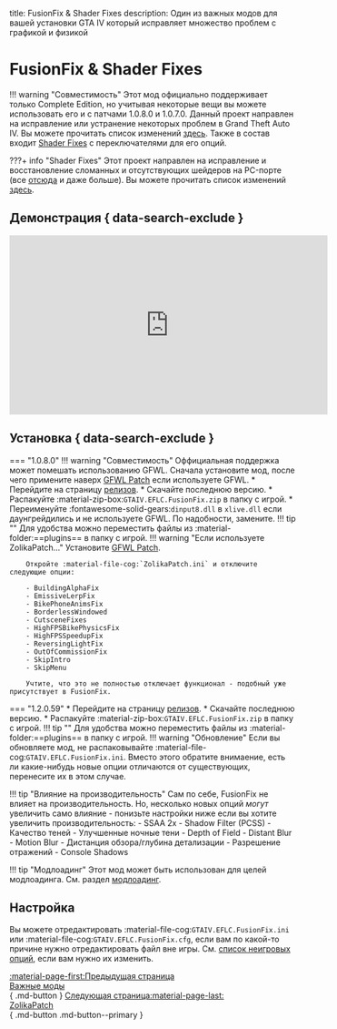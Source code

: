 title: FusionFix & Shader Fixes
description: Один из важных модов для вашей установки GTA IV который исправляет множество проблем с графикой и физикой

# FusionFix & Shader Fixes
!!! warning "Совместимость"
    Этот мод официально поддерживает только Complete Edition, но учитывая некоторые вещи вы можете использовать его и с патчами 1.0.8.0 и 1.0.7.0.
Данный проект направлен на исправление или устранение некоторых проблем в Grand Theft Auto IV. Вы можете прочитать список изменений [здесь](https://github.com/ThirteenAG/GTAIV.EFLC.FusionFix/blob/master/readme.md). Также в состав входит [Shader Fixes](https://github.com/Parallellines0451/GTAIV.ShaderFixesCollection) с переключателями для его опций.

???+ info "Shader Fixes"
    Этот проект направлен на исправление и восстановление сломанных и отсутствующих шейдеров на PC-порте (все [отсюда](https://uk.libertycity.net/gta-4/articles/4346-gta-iv-complete-edition-xbox-protiv-pc.html) и даже больше). Вы можете прочитать список изменений [здесь](https://github.com/Parallellines0451/GTAIV.ShaderFixesCollection/blob/main/README.md#feature-list).

## Демонстрация { data-search-exclude }
<iframe width="560" height="315" src="https://www.youtube.com/embed/UuXVYUGJ45Y?si=gjuLgquNDoHyJeLq&amp;start=132" title="YouTube video player" frameborder="0" allow="accelerometer; clipboard-write; encrypted-media; gyroscope; picture-in-picture; web-share" allowfullscreen></iframe>

## Установка { data-search-exclude }
=== "1.0.8.0"
    !!! warning "Совместимость"
        Оффициальная поддержка может помешать использованию GFWL. Сначала установите мод, после чего примените наверх [GFWL Patch](https://github.com/gillian-guide/GTAIV.EFLC.FusionFix-GFWL) если используете GFWL.
    * Перейдите на страницу [релизов](https://github.com/ThirteenAG/GTAIV.EFLC.FusionFix/releases/).
    * Скачайте последнюю версию.
    * Распакуйте :material-zip-box:`GTAIV.EFLC.FusionFix.zip` в папку с игрой.
    * Переименуйте :fontawesome-solid-gears:`dinput8.dll` в `xlive.dll` если даунгрейдились и не используете GFWL. По надобности, замените.
    !!! tip ""
        Для удобства можно переместить файлы из :material-folder:==plugins== в папку с игрой.
    !!! warning "Если используете ZolikaPatch..."
        Установите [GFWL Patch](https://github.com/gillian-guide/GTAIV.EFLC.FusionFix-GFWL).

        Откройте :material-file-cog:`ZolikaPatch.ini` и отключите следующие опции:

        - BuildingAlphaFix
        - EmissiveLerpFix
        - BikePhoneAnimsFix
        - BorderlessWindowed
        - CutsceneFixes
        - HighFPSBikePhysicsFix
        - HighFPSSpeedupFix
        - ReversingLightFix
        - OutOfCommissionFix
        - SkipIntro
        - SkipMenu

        Учтите, что это не полностью отключает функционал - подобный уже присутствует в FusionFix.
=== "1.2.0.59"
    * Перейдите на страницу [релизов](https://github.com/ThirteenAG/GTAIV.EFLC.FusionFix).
    * Скачайте последнюю версию.
    * Распакуйте :material-zip-box:`GTAIV.EFLC.FusionFix.zip` в папку с игрой.
    !!! tip ""
        Для удобства можно переместить файлы из :material-folder:==plugins== в папку с игрой.
!!! warning "Обновление"
    Если вы обновляете мод, не распаковывайте :material-file-cog:`GTAIV.EFLC.FusionFix.ini`. Вместо этого обратите внимаение, есть ли какие-нибудь новые опции отличаются от существующих, перенесите их в этом случае.

!!! tip "Влияние на производительность"
    Сам по себе, FusionFix не влияет на производительность. Но, несколько новых опций *могут* увеличить само влияние - понизьте настройки ниже если вы хотите увеличить производительность:
    - SSAA 2x
    - Shadow Filter (PCSS)
    - Качество теней
    - Улучшенные ночные тени
    - Depth of Field
    - Distant Blur
    - Motion Blur
    - Дистанция обзора/глубина детализации
    - Разрешение отражений
    - Console Shadows

!!! tip "Модлоадинг"
    Этот мод может быть использован для целей модлоадинга. См. раздел [модлоадинг](extras/modloading.md).

## Настройка
Вы можете отредактировать :material-file-cog:`GTAIV.EFLC.FusionFix.ini` или :material-file-cog:`GTAIV.EFLC.FusionFix.cfg`, если вам по какой-то причине нужно отредактировать файл вне игры. См. [список неигровых опций](https://github.com/ThirteenAG/GTAIV.EFLC.FusionFix?tab=readme-ov-file#details), если вам нужно их изменить.

[:material-page-first:Предыдущая страница <br>Важные моды</br>](index.md){ .md-button } [Следующая страница:material-page-last: <br>ZolikaPatch</br>](zolikapatch.md){ .md-button .md-button--primary }